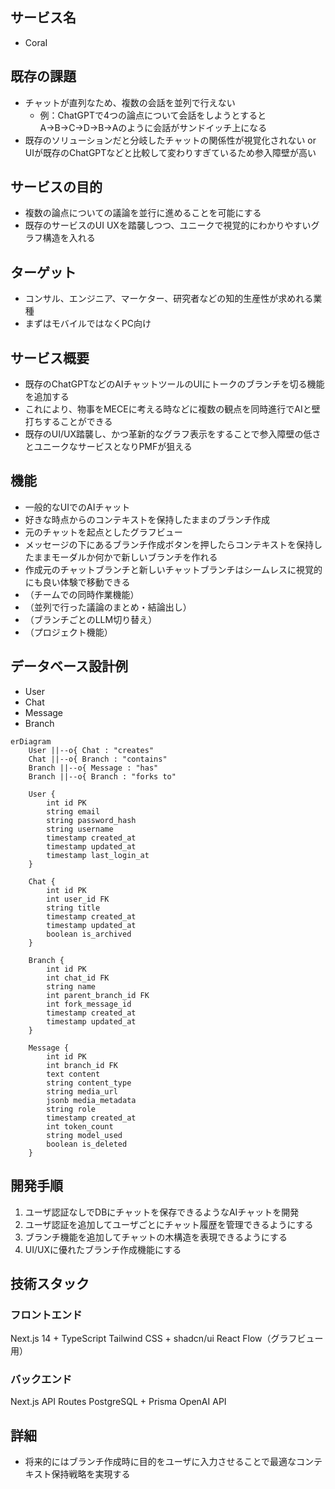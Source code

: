 ## サービス名
- CoraI

## 既存の課題

- チャットが直列なため、複数の会話を並列で行えない
    - 例：ChatGPTで4つの論点について会話をしようとするとA→B→C→D→B→Aのように会話がサンドイッチ上になる
- 既存のソリューションだと分岐したチャットの関係性が視覚化されない or UIが既存のChatGPTなどと比較して変わりすぎているため参入障壁が高い

## サービスの目的

- 複数の論点についての議論を並行に進めることを可能にする
- 既存のサービスのUI UXを踏襲しつつ、ユニークで視覚的にわかりやすいグラフ構造を入れる

## ターゲット

- コンサル、エンジニア、マーケター、研究者などの知的生産性が求めれる業種
- まずはモバイルではなくPC向け

## サービス概要

- 既存のChatGPTなどのAIチャットツールのUIにトークのブランチを切る機能を追加する
- これにより、物事をMECEに考える時などに複数の観点を同時進行でAIと壁打ちすることができる
- 既存のUI/UX踏襲し、かつ革新的なグラフ表示をすることで参入障壁の低さとユニークなサービスとなりPMFが狙える

## 機能

- 一般的なUIでのAIチャット
- 好きな時点からのコンテキストを保持したままのブランチ作成
- 元のチャットを起点としたグラフビュー
- メッセージの下にあるブランチ作成ボタンを押したらコンテキストを保持したままモーダルか何かで新しいブランチを作れる
- 作成元のチャットブランチと新しいチャットブランチはシームレスに視覚的にも良い体験で移動できる
- （チームでの同時作業機能）
- （並列で行った議論のまとめ・結論出し）
- （ブランチごとのLLM切り替え）
- （プロジェクト機能）

## データベース設計例

- User
- Chat
- Message
- Branch
```
erDiagram
    User ||--o{ Chat : "creates"
    Chat ||--o{ Branch : "contains"
    Branch ||--o{ Message : "has"
    Branch ||--o{ Branch : "forks to"

    User {
        int id PK
        string email
        string password_hash
        string username
        timestamp created_at
        timestamp updated_at
        timestamp last_login_at
    }

    Chat {
        int id PK
        int user_id FK
        string title
        timestamp created_at
        timestamp updated_at
        boolean is_archived
    }

    Branch {
        int id PK
        int chat_id FK
        string name
        int parent_branch_id FK
        int fork_message_id
        timestamp created_at
        timestamp updated_at
    }

    Message {
        int id PK
        int branch_id FK
        text content
        string content_type
        string media_url
        jsonb media_metadata
        string role
        timestamp created_at
        int token_count
        string model_used
        boolean is_deleted
    }
```

## 開発手順
1. ユーザ認証なしでDBにチャットを保存できるようなAIチャットを開発
2. ユーザ認証を追加してユーザごとにチャット履歴を管理できるようにする
3. ブランチ機能を追加してチャットの木構造を表現できるようにする
4. UI/UXに優れたブランチ作成機能にする


## 技術スタック
### フロントエンド
Next.js 14 + TypeScript
Tailwind CSS + shadcn/ui
React Flow（グラフビュー用）

### バックエンド
Next.js API Routes
PostgreSQL + Prisma
OpenAI API

## 詳細
- 将来的にはブランチ作成時に目的をユーザに入力させることで最適なコンテキスト保持戦略を実現する